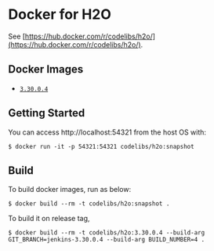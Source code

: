 Docker for H2O
=====

See [https://hub.docker.com/r/codelibs/h2o/](https://hub.docker.com/r/codelibs/h2o/).

## Docker Images

-   [`3.30.0.4`](https://github.com/codelibs/docker-h2o/blob/master/Dockerfile)

## Getting Started

You can access http://localhost:54321 from the host OS with:

```console
$ docker run -it -p 54321:54321 codelibs/h2o:snapshot
```

## Build

To build docker images, run as below:

```console
$ docker build --rm -t codelibs/h2o:snapshot .
```

To build it on release tag,

```console
$ docker build --rm -t codelibs/h2o:3.30.0.4 --build-arg GIT_BRANCH=jenkins-3.30.0.4 --build-arg BUILD_NUMBER=4 .
```

